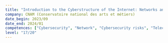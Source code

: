 ```yaml
---
title: "Introduction to the Cyberstructure of the Internet: Networks and Computer Security"
company: CNAM (Conservatoire national des arts et métiers)
date_begin: 2023/09
date_end: 2024/01
competences: ["Cybersecurity", "Network", "Cybersecurity risks", "Telecom protocols and standards", "Internet protocols", "data network technologies", "IT and telecom security rules", "Network architectures"]
level: "17/20"
---
```

